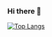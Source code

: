### Hi there 👋

[![Top Langs](https://github-readme-stats.vercel.app/api/top-langs/?username=shoka6&layout=donut)](https://github.com/shoka6/github-readme-stats)
<!--
**shoka6/shoka6** is a ✨ _special_ ✨ repository because its `README.md` (this file) appears on your GitHub profile.

Here are some ideas to get you started:

- 🔭 I’m currently working on ...
- 🌱 I’m currently learning ...
- 👯 I’m looking to collaborate on ...
- 🤔 I’m looking for help with ...
- 💬 Ask me about ...
- 📫 How to reach me: ...
- 😄 Pronouns: ...
- ⚡ Fun fact: ...
-->
